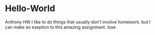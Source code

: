 # Hello-World
Anthony HW
I like to do things that usually don't involve homework. but I can make an exeption to this amazing assignment.
lose
